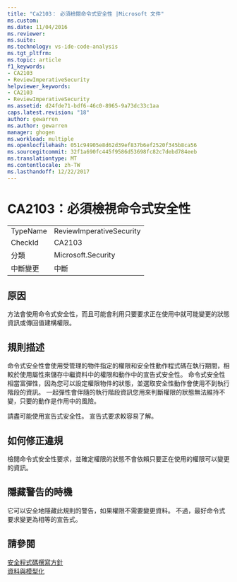 ```yaml
---
title: "Ca2103： 必須檢閱命令式安全性 |Microsoft 文件"
ms.custom: 
ms.date: 11/04/2016
ms.reviewer: 
ms.suite: 
ms.technology: vs-ide-code-analysis
ms.tgt_pltfrm: 
ms.topic: article
f1_keywords:
- CA2103
- ReviewImperativeSecurity
helpviewer_keywords:
- CA2103
- ReviewImperativeSecurity
ms.assetid: d24fde71-bdf6-46c0-8965-9a73dc33c1aa
caps.latest.revision: "18"
author: gewarren
ms.author: gewarren
manager: ghogen
ms.workload: multiple
ms.openlocfilehash: 051c94905e8d62d39ef837b6ef2520f345b8ca56
ms.sourcegitcommit: 32f1a690fc445f9586d53698fc82c7debd784eeb
ms.translationtype: MT
ms.contentlocale: zh-TW
ms.lasthandoff: 12/22/2017
---
```

# <a name="ca2103-review-imperative-security"></a>CA2103：必須檢視命令式安全性
|||  
|-|-|  
|TypeName|ReviewImperativeSecurity|  
|CheckId|CA2103|  
|分類|Microsoft.Security|  
|中斷變更|中斷|  
  
## <a name="cause"></a>原因  
 方法會使用命令式安全性，而且可能會利用只要要求正在使用中就可能變更的狀態資訊或傳回值建構權限。  
  
## <a name="rule-description"></a>規則描述  
 命令式安全性會使用受管理的物件指定的權限和安全性動作程式碼在執行期間，相較於使用屬性來儲存中繼資料中的權限和動作中的宣告式安全性。 命令式安全性相當富彈性，因為您可以設定權限物件的狀態，並選取安全性動作會使用不到執行階段的資訊。 一起彈性會伴隨的執行階段資訊您用來判斷權限的狀態無法維持不變，只要的動作是作用中的風險。  
  
 請盡可能使用宣告式安全性。 宣告式要求較容易了解。  
  
## <a name="how-to-fix-violations"></a>如何修正違規  
 檢閱命令式安全性要求，並確定權限的狀態不會依賴只要正在使用的權限可以變更的資訊。  
  
## <a name="when-to-suppress-warnings"></a>隱藏警告的時機  
 它可以安全地隱藏此規則的警告，如果權限不需要變更資料。 不過，最好命令式要求變更為相等的宣告式。  
  
## <a name="see-also"></a>請參閱  
 [安全程式碼撰寫方針](/dotnet/standard/security/secure-coding-guidelines)   
 [資料與模型化](/dotnet/framework/data/index)